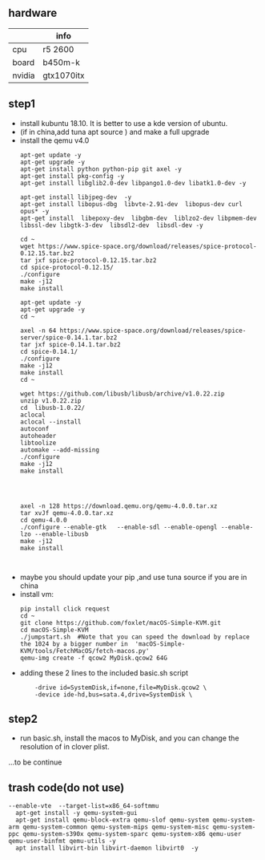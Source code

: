 ## hardware

|      |  info                                              |
| -------- | ----------------------------------------------------- |
| cpu | r5 2600                 |
| board | b450m-k            |
| nvidia | gtx1070itx          |

## 
## step1
* install kubuntu 18.10. It is better to use a kde version of ubuntu.
* (if in china,add tuna apt source ) and make a full upgrade
* install the qemu v4.0
  ```text
  apt-get update -y
  apt-get upgrade -y
  apt-get install python python-pip git axel -y
  apt-get install pkg-config -y
  apt-get install libglib2.0-dev libpango1.0-dev libatk1.0-dev -y

  apt-get install libjpeg-dev  -y
  apt-get install libopus-dbg  libvte-2.91-dev  libopus-dev curl opus* -y
  apt-get install  libepoxy-dev  libgbm-dev  liblzo2-dev libpmem-dev libssl-dev libgtk-3-dev  libsdl2-dev  libsdl-dev -y
  
  cd ~
  wget https://www.spice-space.org/download/releases/spice-protocol-0.12.15.tar.bz2
  tar jxf spice-protocol-0.12.15.tar.bz2
  cd spice-protocol-0.12.15/
  ./configure 
  make -j12
  make install
  
  apt-get update -y
  apt-get upgrade -y
  cd ~

  axel -n 64 https://www.spice-space.org/download/releases/spice-server/spice-0.14.1.tar.bz2
  tar jxf spice-0.14.1.tar.bz2 
  cd spice-0.14.1/
  ./configure 
  make -j12
  make install
  cd ~
  
  wget https://github.com/libusb/libusb/archive/v1.0.22.zip
  unzip v1.0.22.zip
  cd  libusb-1.0.22/
  aclocal
  aclocal --install
  autoconf
  autoheader 
  libtoolize
  automake --add-missing
  ./configure 
  make -j12
  make install 
  
  
  
  
  axel -n 128 https://download.qemu.org/qemu-4.0.0.tar.xz
  tar xvJf qemu-4.0.0.tar.xz
  cd qemu-4.0.0
  ./configure --enable-gtk   --enable-sdl --enable-opengl --enable-lzo --enable-libusb 
  make -j12
  make install
  
  

  ```
 * maybe you should update your pip ,and use tuna source if you are in china
 * install vm:
    ```text
    pip install click request
    cd ~
    git clone https://github.com/foxlet/macOS-Simple-KVM.git
    cd macOS-Simple-KVM
    ./jumpstart.sh  #Note that you can speed the download by replace the 1024 by a bigger number in  'macOS-Simple-KVM/tools/FetchMacOS/fetch-macos.py'
    qemu-img create -f qcow2 MyDisk.qcow2 64G
    ```
 * adding these 2 lines to the included basic.sh script
     ```text
         -drive id=SystemDisk,if=none,file=MyDisk.qcow2 \
         -device ide-hd,bus=sata.4,drive=SystemDisk \
     ```
## 
## step2
* run basic.sh, install the macos to MyDisk, and you can change the resolution of in clover plist.

...to be continue

## 
## trash code(do not use)
```text
--enable-vte  --target-list=x86_64-softmmu
  apt-get install -y qemu-system-gui
  apt-get install qemu-block-extra qemu-slof qemu-system qemu-system-arm qemu-system-common qemu-system-mips qemu-system-misc qemu-system-ppc qemu-system-s390x qemu-system-sparc qemu-system-x86 qemu-user qemu-user-binfmt qemu-utils -y
  apt install libvirt-bin libvirt-daemon libvirt0  -y
```
